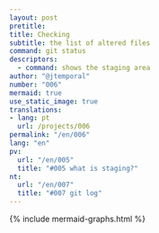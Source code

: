 ```yaml
---
layout: post
pretitle:
title: Checking
subtitle: the list of altered files
command: git status
descriptors:
  - command: shows the staging area
author: "@jtemporal"
number: "006"
mermaid: true
use_static_image: true
translations:
- lang: pt
  url: /projects/006
permalink: "/en/006"
lang: "en"
pv:
  url: "/en/005"
  title: "#005 what is staging?"
nt:
  url: "/en/007"
  title: "#007 git log"
---
```


{% include mermaid-graphs.html %}